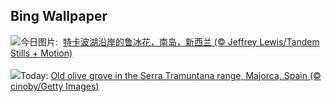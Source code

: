 ## Bing Wallpaper
![](https://www.bing.com/th?id=OHR.RussellLupines_ZH-CN8552113285_UHD.jpg&w=1000)今日图片: &nbsp;[特卡波湖沿岸的鲁冰花，南岛，新西兰 (© Jeffrey Lewis/Tandem Stills + Motion)](https://www.bing.com/th?id=OHR.RussellLupines_ZH-CN8552113285_UHD.jpg)
<br><br/>
![](https://www.bing.com/th?id=OHR.OliveOrchard_EN-US7903927729_UHD.jpg&w=1000)Today: [Old olive grove in the Serra Tramuntana range, Majorca, Spain (© cinoby/Getty Images)](https://www.bing.com/th?id=OHR.OliveOrchard_EN-US7903927729_UHD.jpg)
<br><br/>

